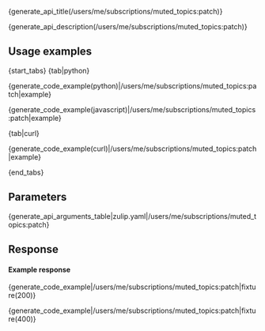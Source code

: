 {generate_api_title(/users/me/subscriptions/muted_topics:patch)}

{generate_api_description(/users/me/subscriptions/muted_topics:patch)}

## Usage examples

{start_tabs}
{tab|python}

{generate_code_example(python)|/users/me/subscriptions/muted_topics:patch|example}

{generate_code_example(javascript)|/users/me/subscriptions/muted_topics:patch|example}

{tab|curl}

{generate_code_example(curl)|/users/me/subscriptions/muted_topics:patch|example}

{end_tabs}

## Parameters

{generate_api_arguments_table|zulip.yaml|/users/me/subscriptions/muted_topics:patch}

## Response

#### Example response

{generate_code_example|/users/me/subscriptions/muted_topics:patch|fixture(200)}

{generate_code_example|/users/me/subscriptions/muted_topics:patch|fixture(400)}
